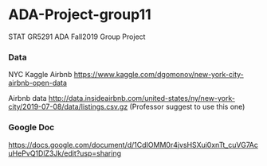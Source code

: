 # ADA-Project-group11
STAT GR5291 ADA Fall2019 Group Project

### Data
NYC Kaggle Airbnb https://www.kaggle.com/dgomonov/new-york-city-airbnb-open-data

Airbnb data http://data.insideairbnb.com/united-states/ny/new-york-city/2019-07-08/data/listings.csv.gz (Professor suggest to use this one)

### Google Doc
https://docs.google.com/document/d/1CdIOMM0r4jvsHSXui0xnTt_cuVG7AcuHePvQ1DlZ3Jk/edit?usp=sharing
